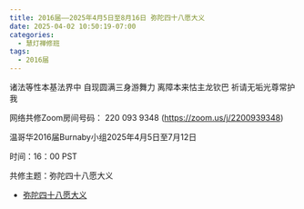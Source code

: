 ```yaml
---
title: 2016届——2025年4月5日至8月16日 弥陀四十八愿大义
date: 2025-04-02 10:50:19-07:00
categories:
  - 慧灯禅修班
tags:
  - 2016届
---
```

诸法等性本基法界中 自现圆满三身游舞力 离障本来怙主龙钦巴 祈请无垢光尊常护我


网络共修Zoom房间号码： 220 093 9348 (<https://zoom.us/j/2200939348>)

温哥华2016届Burnaby小组2025年4月5日至7月12日

时间：16：00 PST


共修主题：弥陀四十八愿大义


* [弥陀四十八愿大义](https://www.xianmixuezi.com/%E5%87%80%E5%9C%9F%E6%96%87%E5%BA%93/20-%E5%BC%A5%E9%99%80%E5%9B%9B%E5%8D%81%E5%85%AB%E6%84%BF%E5%A4%A7%E4%B9%89)

